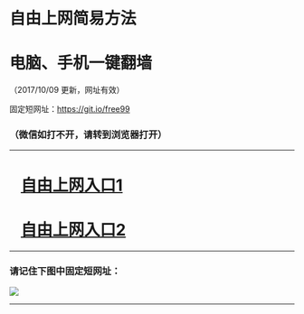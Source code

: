 ﻿# 自由上网简易方法

# 电脑、手机一键翻墙

（2017/10/09 更新，网址有效）

固定短网址：https://git.io/free99

### （微信如打不开，请转到浏览器打开）


***





# &nbsp;&nbsp; <a href="http://ft1138732242.fwq-tz-1001.info/fwqtz01.html?t=100900121707 " target="_blank">自由上网入口1</a>
# &nbsp;&nbsp; <a href="http://ft293810662.fwq-tz-1002.info/fwqtz02.html?t=100900129768 " target="_blank">自由上网入口2</a>
***

### 请记住下图中固定短网址：

<img src="https://s3-us-west-2.amazonaws.com/fwq-1001/yjfq-20170905okok.png" /> 


***

